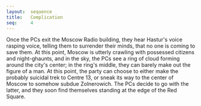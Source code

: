 ```yaml
---
layout:  sequence
title:   Complication 
seq:     4
---
```


Once the PCs exit the Moscow Radio building, they hear Hastur's voice rasping voice,
telling them to surrender their minds, that no one is coming to save them.
At this point, Moscow is utterly crawling with possessed citizens and night-ghaunts,
and in the sky, the PCs see a ring of cloud forming around the city's center;
in the ring's middle, they can barely make out the figure of a man.
At this point, the party can choose to either make the probably suicidal trek to Centre 13,
or sneak its way to the center of Moscow to somehow subdue Zolnerowich.
The PCs decide to go with the latter, and they soon find themselves standing at the edge of the Red Square.


